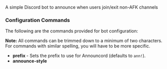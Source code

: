 A simple Discord bot to announce when users join/exit non-AFK channels

### Configuration Commands

The following are the commands provided for bot configuration:

**Note:** All commands can be trimmed down to a minimum of two characters. For commands with similar spelling, you will have to be more specific.

* __prefix <prefix>__ - Sets the prefix to use for Announcord (defaults to `ann!`).
* __announce-style <style>__ - Sets the announcement style. The allowed styles are `join`, `exit`, and `both` (default is `both`).
  * `join` - Announces only when users joins a channel.
  * `exit` - Announces only when users exits a channel.
  * `both` - Announces when a user joins and exits a channel.
* __ignoreEmpty__ - Bot will ignore users entering an empty channel or leaving a channel empty (default is to ignore).
* __includeEmpty__ - Bot will include all non-AFK channels (empty or not) when announcing a user.
* __showVoices <lang/code (optional)>__ - Sends a DM containing available voices. If a language or language code is given, will filter out voices for those languages only.
* __voice <voice ID>__ - Changes the voice matching the given ID. Use the showVoices command for a list of available voices.
* __enterAlert <format>__ - Changes the enter alert message format. Use %name for the entering user's name. Max length allowed is 150 characters not including %name.
* __exitAlert <format>__ - Changes the exit alert message format. Use %name for the exiting user's name. Max length allowed is 150 characters not including %name.
* __blacklist <channel>__ - Puts the given channel on a blacklist. These channels will be ignored for annoucing. Can give either a channel name or ID.
* __whitelist <channel>__ - Puts the given channel on a whitelist. If the whitelist has any channel listed, only these channels will annouced in. Can give either a channel name or ID.
* __unlist <channel>__ - Removes the channel from either the blacklist or whitelist. Can give either a channel name or ID.
* __settings__ - Displays server's current configuration setings.
* __resestconfig__ - Resets the server's configuration to the default.
* __help__ - Displays the help information.

The hard-coded command prefix `ann$` will always be available if necessary.

### License
Copyright (c) 2019 Armando Locay  
Licensed under the MIT license.